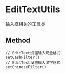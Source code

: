 # EditTextUtils
 输入框相关的工具类

## Method

```
// EditText设置输入现金格式
setCashFilter()
// EditText设置输入汉字格式
setChineseFilter()
```